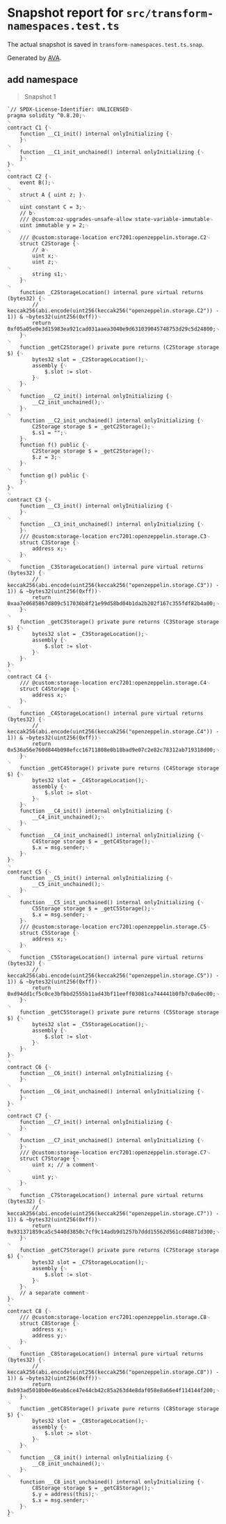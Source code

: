 # Snapshot report for `src/transform-namespaces.test.ts`

The actual snapshot is saved in `transform-namespaces.test.ts.snap`.

Generated by [AVA](https://avajs.dev).

## add namespace

> Snapshot 1

    `// SPDX-License-Identifier: UNLICENSED␊
    pragma solidity ^0.8.20;␊
    ␊
    contract C1 {␊
        function __C1_init() internal onlyInitializing {␊
        }␊
    ␊
        function __C1_init_unchained() internal onlyInitializing {␊
        }␊
    }␊
    ␊
    contract C2 {␊
        event B();␊
    ␊
        struct A { uint z; }␊
    ␊
        uint constant C = 3;␊
        // b␊
        /// @custom:oz-upgrades-unsafe-allow state-variable-immutable␊
        uint immutable y = 2;␊
    ␊
        /// @custom:storage-location erc7201:openzeppelin.storage.C2␊
        struct C2Storage {␊
            // a␊
            uint x;␊
            uint z;␊
    ␊
            string s1;␊
        }␊
    ␊
        function _C2StorageLocation() internal pure virtual returns (bytes32) {␊
            // keccak256(abi.encode(uint256(keccak256("openzeppelin.storage.C2")) - 1)) & ~bytes32(uint256(0xff))␊
            return 0xf05a05e0e3d15983ea921cad031aaea3040e9d631039045748753d29c5d24800;␊
        }␊
    ␊
        function _getC2Storage() private pure returns (C2Storage storage $) {␊
            bytes32 slot = _C2StorageLocation();␊
            assembly {␊
                $.slot := slot␊
            }␊
        }␊
    ␊
        function __C2_init() internal onlyInitializing {␊
            __C2_init_unchained();␊
        }␊
    ␊
        function __C2_init_unchained() internal onlyInitializing {␊
            C2Storage storage $ = _getC2Storage();␊
            $.s1 = "";␊
        }␊
        function f() public {␊
            C2Storage storage $ = _getC2Storage();␊
            $.z = 3;␊
        }␊
    ␊
        function g() public {␊
        }␊
    }␊
    ␊
    contract C3 {␊
        function __C3_init() internal onlyInitializing {␊
        }␊
    ␊
        function __C3_init_unchained() internal onlyInitializing {␊
        }␊
        /// @custom:storage-location erc7201:openzeppelin.storage.C3␊
        struct C3Storage {␊
            address x;␊
        }␊
    ␊
        function _C3StorageLocation() internal pure virtual returns (bytes32) {␊
            // keccak256(abi.encode(uint256(keccak256("openzeppelin.storage.C3")) - 1)) & ~bytes32(uint256(0xff))␊
            return 0xaa7e0685867d809c517036b8f21e99d58bd04b1da2b202f167c355fdf82b4a00;␊
        }␊
    ␊
        function _getC3Storage() private pure returns (C3Storage storage $) {␊
            bytes32 slot = _C3StorageLocation();␊
            assembly {␊
                $.slot := slot␊
            }␊
        }␊
    }␊
    ␊
    contract C4 {␊
        /// @custom:storage-location erc7201:openzeppelin.storage.C4␊
        struct C4Storage {␊
            address x;␊
        }␊
    ␊
        function _C4StorageLocation() internal pure virtual returns (bytes32) {␊
            // keccak256(abi.encode(uint256(keccak256("openzeppelin.storage.C4")) - 1)) & ~bytes32(uint256(0xff))␊
            return 0x536a56e760d844b098efcc16711808e0b18bad9e07c2e82c78312ab719318d00;␊
        }␊
    ␊
        function _getC4Storage() private pure returns (C4Storage storage $) {␊
            bytes32 slot = _C4StorageLocation();␊
            assembly {␊
                $.slot := slot␊
            }␊
        }␊
        function __C4_init() internal onlyInitializing {␊
            __C4_init_unchained();␊
        }␊
    ␊
        function __C4_init_unchained() internal onlyInitializing {␊
            C4Storage storage $ = _getC4Storage();␊
            $.x = msg.sender;␊
        }␊
    }␊
    ␊
    contract C5 {␊
        function __C5_init() internal onlyInitializing {␊
            __C5_init_unchained();␊
        }␊
    ␊
        function __C5_init_unchained() internal onlyInitializing {␊
            C5Storage storage $ = _getC5Storage();␊
            $.x = msg.sender;␊
        }␊
        /// @custom:storage-location erc7201:openzeppelin.storage.C5␊
        struct C5Storage {␊
            address x;␊
        }␊
    ␊
        function _C5StorageLocation() internal pure virtual returns (bytes32) {␊
            // keccak256(abi.encode(uint256(keccak256("openzeppelin.storage.C5")) - 1)) & ~bytes32(uint256(0xff))␊
            return 0xd94dd1cf5c0ce3bfbbd2555b11ad43bf11eeff03081ca744441b0fb7c0a6ec00;␊
        }␊
    ␊
        function _getC5Storage() private pure returns (C5Storage storage $) {␊
            bytes32 slot = _C5StorageLocation();␊
            assembly {␊
                $.slot := slot␊
            }␊
        }␊
    }␊
    ␊
    contract C6 {␊
        function __C6_init() internal onlyInitializing {␊
        }␊
    ␊
        function __C6_init_unchained() internal onlyInitializing {␊
        }␊
    }␊
    ␊
    contract C7 {␊
        function __C7_init() internal onlyInitializing {␊
        }␊
    ␊
        function __C7_init_unchained() internal onlyInitializing {␊
        }␊
        /// @custom:storage-location erc7201:openzeppelin.storage.C7␊
        struct C7Storage {␊
            uint x; // a comment␊
    ␊
            uint y;␊
        }␊
    ␊
        function _C7StorageLocation() internal pure virtual returns (bytes32) {␊
            // keccak256(abi.encode(uint256(keccak256("openzeppelin.storage.C7")) - 1)) & ~bytes32(uint256(0xff))␊
            return 0x931371859ca5c5440d3850c7cf9c14adb9d1257b7ddd15562d561cd48871d300;␊
        }␊
    ␊
        function _getC7Storage() private pure returns (C7Storage storage $) {␊
            bytes32 slot = _C7StorageLocation();␊
            assembly {␊
                $.slot := slot␊
            }␊
        }␊
        // a separate comment␊
    }␊
    ␊
    contract C8 {␊
        /// @custom:storage-location erc7201:openzeppelin.storage.C8␊
        struct C8Storage {␊
            address x;␊
            address y;␊
        }␊
    ␊
        function _C8StorageLocation() internal pure virtual returns (bytes32) {␊
            // keccak256(abi.encode(uint256(keccak256("openzeppelin.storage.C8")) - 1)) & ~bytes32(uint256(0xff))␊
            return 0xb93ad5010b0e46eab6ce47e44cb42c85a263d4e8daf058e8a66e4f114144f200;␊
        }␊
    ␊
        function _getC8Storage() private pure returns (C8Storage storage $) {␊
            bytes32 slot = _C8StorageLocation();␊
            assembly {␊
                $.slot := slot␊
            }␊
        }␊
    ␊
        function __C8_init() internal onlyInitializing {␊
            __C8_init_unchained();␊
        }␊
    ␊
        function __C8_init_unchained() internal onlyInitializing {␊
            C8Storage storage $ = _getC8Storage();␊
            $.y = address(this);␊
            $.x = msg.sender;␊
        }␊
    }␊
    `
